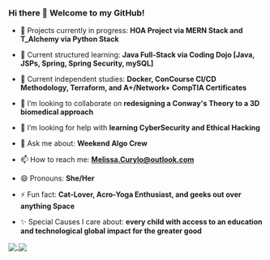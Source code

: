 ### Hi there 👋 Welcome to my GitHub!




- 🔭 Projects currently in progress: **HOA Project via MERN Stack and T_Alchemy via Python Stack**

- 🌱 Current structured learning: **Java Full-Stack via Coding Dojo [Java, JSPs, Spring, Spring Security, mySQL]**
- 🌱 Current independent studies: **Docker, ConCourse CI/CD Methodology, Terraform, and A+/Network+ CompTIA Certificates**

- 👯 I’m looking to collaborate on **redesigning a Conway's Theory to a 3D biomedical approach**
- 🤔 I’m looking for help with **learning CyberSecurity and Ethical Hacking**

- 💬 Ask me about: **Weekend Algo Crew**

- 📫 How to reach me: **Melissa.Curylo@outlook.com**
- 😄 Pronouns: **She/Her**
- ⚡ Fun fact: **Cat-Lover, Acro-Yoga Enthusiast, and geeks out over anything Space** 
- ✨ Special Causes I care about: **every child with access to an education and technological global impact for the greater good**




<a href="https://github.com/melissacurylo/github-readme-stats">
  <img align="center" src="https://github-readme-stats.vercel.app/api/pin/?username=melissacurylo&repo=github-readme-stats" />
</a>
<a href="https://github.com/melissacurylo/convoychat">
  <img align="center" src="https://github-readme-stats.vercel.app/api/pin/?username=melissacurylo&repo=convoychat" />
</a>


